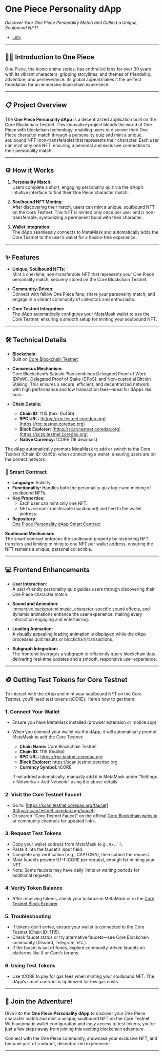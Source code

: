 # One Piece Personality dApp

_Discover Your One Piece Personality Match and Collect a Unique, Soulbound NFT!_
- [Link](https://one-piece-mint-anime-dapp.vercel.app/)

---

## 🏴‍☠️ Introduction to One Piece

One Piece, the iconic anime series, has enthralled fans for over 30 years with its vibrant characters, gripping storylines, and themes of friendship, adventure, and perseverance. Its global appeal makes it the perfect foundation for an immersive blockchain experience.

---

## 📋 Project Overview

The **One Piece Personality dApp** is a decentralized application built on the Core Blockchain Testnet. This innovative project blends the world of One Piece with blockchain technology, enabling users to discover their One Piece character match through a personality quiz and mint a unique, soulbound NFT (non-transferable) that represents their character. Each user can mint only one NFT, ensuring a personal and exclusive connection to their personality match.

---

## ⚙️ How it Works

1. **Personality Match:**  
   Users complete a short, engaging personality quiz via the dApp’s intuitive interface to find their One Piece character match.

2. **Soulbound NFT Minting:**  
   After discovering their match, users can mint a unique, soulbound NFT on the Core Testnet. This NFT is minted only once per user and is non-transferable, symbolizing a permanent bond with their character.

3. **Wallet Integration:**  
   The dApp seamlessly connects to MetaMask and automatically adds the Core Testnet to the user’s wallet for a hassle-free experience.

---

## ✨ Features

- **Unique, Soulbound NFTs:**  
  Mint a one-time, non-transferable NFT that represents your One Piece personality match, securely stored on the Core Blockchain Testnet.

- **Community-Driven:**  
  Connect with fellow One Piece fans, share your personality match, and engage in a vibrant community of collectors and enthusiasts.

- **Core Testnet Integration:**  
  The dApp automatically configures your MetaMask wallet to use the Core Testnet, ensuring a smooth setup for minting your soulbound NFT.

---

## 🛠️ Technical Details

- **Blockchain:**  
  Built on [Core Blockchain Testnet](https://coredao.org)

- **Consensus Mechanism:**  
  Core Blockchain’s Satoshi Plus combines Delegated Proof of Work (DPoW), Delegated Proof of Stake (DPoS), and Non-custodial Bitcoin Staking. This ensures a secure, efficient, and decentralized network with high performance and low transaction fees—ideal for dApps like ours.

- **Chain Details:**
  - **Chain ID:** 1115 (hex: 0x45b)
  - **RPC URL:** [https://rpc.testnet.coredao.org](https://rpc.testnet.coredao.org)
  - **Block Explorer:** [https://scan.testnet.coredao.org](https://scan.testnet.coredao.org)
  - **Native Currency:** tCORE (18 decimals)

The dApp automatically prompts MetaMask to add or switch to the Core Testnet (Chain ID: 0x45b) when connecting a wallet, ensuring users are on the correct network.

### 📝 Smart Contract

- **Language:** Solidity
- **Functionality:** Handles both the personality quiz logic and minting of soulbound NFTs.
- **Key Properties:**
  - Each user can mint only one NFT.
  - NFTs are non-transferable (soulbound) and tied to the wallet address.
- **Repository:**  
  [One Piece Personality dApp Smart Contract](https://github.com/rocknwa/one-piece-mint-contract)

**Soulbound Mechanism:**  
The smart contract enforces the soulbound property by restricting NFT transfers and limiting minting to one NFT per wallet address, ensuring the NFT remains a unique, personal collectible.

---

## 💻 Frontend Enhancements

- **User Interaction:**  
  A user-friendly personality quiz guides users through discovering their One Piece character match.

- **Sound and Animation:**  
  Immersive background music, character-specific sound effects, and dynamic animations enhance the user experience, making every interaction engaging and entertaining.

- **Loading Animation:**  
  A visually appealing loading animation is displayed while the dApp processes quiz results or blockchain transactions.

- **Subgraph Integration:**  
  The frontend leverages a subgraph to efficiently query blockchain data, delivering real-time updates and a smooth, responsive user experience.

---

## 🪙 Getting Test Tokens for Core Testnet

To interact with the dApp and mint your soulbound NFT on the Core Testnet, you’ll need test tokens (tCORE). Here’s how to get them:

### 1. Connect Your Wallet

- Ensure you have MetaMask installed (browser extension or mobile app).
- When you connect your wallet via the dApp, it will automatically prompt MetaMask to add the Core Testnet:
  - **Chain Name:** Core Blockchain Testnet
  - **Chain ID:** 1115 (0x45b)
  - **RPC URL:** https://rpc.testnet.coredao.org
  - **Block Explorer:** https://scan.testnet.coredao.org
  - **Currency Symbol:** tCORE

  If not added automatically, manually add it in MetaMask under “Settings > Networks > Add Network” using the above details.

### 2. Visit the Core Testnet Faucet

- Go to: [https://scan.testnet.coredao.org/faucet](https://scan.testnet.coredao.org/faucet)
- Or search “Core Testnet Faucet” on the official [Core Blockchain website](https://coredao.org) or community channels for updated links.

### 3. Request Test Tokens

- Copy your wallet address from MetaMask (e.g., `0x...`).
- Paste it into the faucet’s input field.
- Complete any verification (e.g., CAPTCHA), then submit the request.
- Most faucets provide 0.1–1 tCORE per request, enough for minting your NFT.
- Note: Some faucets may have daily limits or waiting periods for additional requests.

### 4. Verify Token Balance

- After receiving tokens, check your balance in MetaMask or in the [Core Testnet Block Explorer](https://scan.testnet.coredao.org).

### 5. Troubleshooting

- If tokens don’t arrive, ensure your wallet is connected to the Core Testnet (Chain ID: 1115).
- Check faucet status or try alternative faucets—see Core Blockchain community (Discord, Telegram, etc.).
- If the faucet is out of funds, explore community-driven faucets on platforms like X or Core’s forums.

### 6. Using Test Tokens

- Use tCORE to pay for gas fees when minting your soulbound NFT. The dApp’s smart contract is optimized for low gas costs.

---

## 🌊 Join the Adventure!

Dive into the **One Piece Personality dApp** to discover your One Piece character match and mint a unique, soulbound NFT on the Core Testnet. With automatic wallet configuration and easy access to test tokens, you’re just a few steps away from joining this exciting blockchain adventure.

Connect with the One Piece community, showcase your exclusive NFT, and become part of a vibrant, decentralized experience!

---
